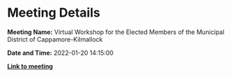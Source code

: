 # Meeting Details

**Meeting Name:** Virtual Workshop for the Elected Members of the Municipal District of Cappamore-Kilmallock

**Date and Time:** 2022-01-20 14:15:00

**<a href="https://www.limerick.ie/council/whats-on/workshop-elected-members-municipal-district-cappamore-kilmallock" target="_blank">Link to meeting</a>**
